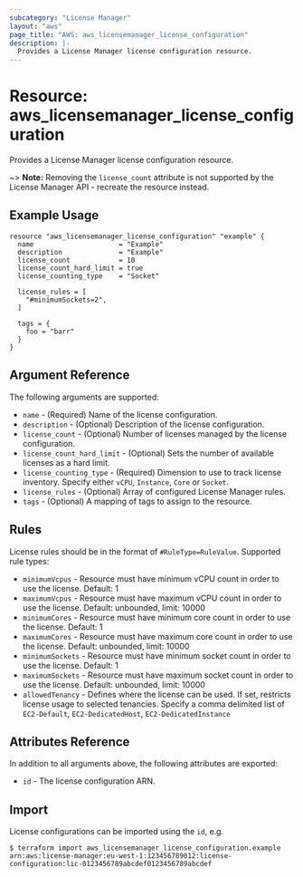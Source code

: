 ```yaml
---
subcategory: "License Manager"
layout: "aws"
page_title: "AWS: aws_licensemanager_license_configuration"
description: |-
  Provides a License Manager license configuration resource.
---
```


# Resource: aws_licensemanager_license_configuration

Provides a License Manager license configuration resource.

~> **Note:** Removing the `license_count` attribute is not supported by the License Manager API - recreate the resource instead.

## Example Usage

```hcl
resource "aws_licensemanager_license_configuration" "example" {
  name                     = "Example"
  description              = "Example"
  license_count            = 10
  license_count_hard_limit = true
  license_counting_type    = "Socket"

  license_rules = [
    "#minimumSockets=2",
  ]

  tags = {
    foo = "barr"
  }
}
```

## Argument Reference

The following arguments are supported:

* `name` - (Required) Name of the license configuration.
* `description` - (Optional) Description of the license configuration.
* `license_count` - (Optional) Number of licenses managed by the license configuration.
* `license_count_hard_limit` - (Optional) Sets the number of available licenses as a hard limit.
* `license_counting_type` - (Required) Dimension to use to track license inventory. Specify either `vCPU`, `Instance`, `Core` or `Socket`.
* `license_rules` - (Optional) Array of configured License Manager rules.
* `tags` - (Optional) A mapping of tags to assign to the resource.

## Rules

License rules should be in the format of `#RuleType=RuleValue`. Supported rule types:

* `minimumVcpus` - Resource must have minimum vCPU count in order to use the license. Default: 1
* `maximumVcpus` - Resource must have maximum vCPU count in order to use the license. Default: unbounded, limit: 10000
* `minimumCores` - Resource must have minimum core count in order to use the license. Default: 1
* `maximumCores` - Resource must have maximum core count in order to use the license. Default: unbounded, limit: 10000
* `minimumSockets` - Resource must have minimum socket count in order to use the license. Default: 1
* `maximumSockets` - Resource must have maximum socket count in order to use the license. Default: unbounded, limit: 10000
* `allowedTenancy` - Defines where the license can be used. If set, restricts license usage to selected tenancies. Specify a comma delimited list of `EC2-Default`, `EC2-DedicatedHost`, `EC2-DedicatedInstance`

## Attributes Reference

In addition to all arguments above, the following attributes are exported:

* `id` - The license configuration ARN.

## Import

License configurations can be imported using the `id`, e.g.

```
$ terraform import aws_licensemanager_license_configuration.example arn:aws:license-manager:eu-west-1:123456789012:license-configuration:lic-0123456789abcdef0123456789abcdef
```
